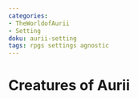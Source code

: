 ```yaml
---
categories:
- TheWorldofAurii
- Setting
doku: aurii-setting
tags: rpgs settings agnostic
---
```

# Creatures of Aurii
